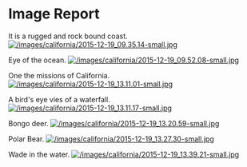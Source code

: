 # Image Report
It is a rugged and rock bound coast.
[![/images/california/2015-12-19_09.35.14-small.jpg](/images/california/2015-12-19_09.35.14-small.jpg)](/images/california/2015-12-19_09.35.14.jpg)

Eye of the ocean.
[![/images/california/2015-12-19_09.52.08-small.jpg](/images/california/2015-12-19_09.52.08-small.jpg)](/images/california/2015-12-19_09.52.08.jpg)


One the missions of California.
[![/images/california/2015-12-19_13.11.01-small.jpg](/images/california/2015-12-19_13.11.01-small.jpg)](/images/california/2015-12-19_13.11.01.jpg)

A bird's eye vies of a waterfall.
[![/images/california/2015-12-19_13.11.17-small.jpg](/images/california/2015-12-19_13.11.17-small.jpg)](/images/california/2015-12-19_13.11.17.jpg)

Bongo deer.
[![/images/california/2015-12-19_13.20.59-small.jpg](/images/california/2015-12-19_13.20.59-small.jpg)](/images/california/2015-12-19_13.20.59.jpg)

Polar Bear.
[![/images/california/2015-12-19_13.27.30-small.jpg](/images/california/2015-12-19_13.27.30-small.jpg)](/images/california/2015-12-19_13.27.30.jpg)

Wade in the water.
[![/images/california/2015-12-19_13.39.21-small.jpg](/images/california/2015-12-19_13.39.21-small.jpg)](/images/california/2015-12-19_13.39.21.jpg)


